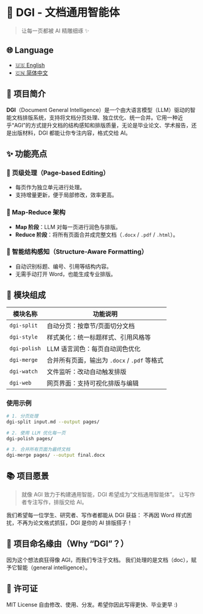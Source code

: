 # 🧠 DGI - 文档通用智能体

> 让每一页都被 AI 精雕细琢 ✨

## 🌐 Language

- [🇺🇸 English](README-en.md)
- [🇨🇳 简体中文](README.md)

## 📌 项目简介

**DGI**（Document General Intelligence）是一个由大语言模型（LLM）驱动的智能文档排版系统，支持将文档分页处理、独立优化、统一合并。它用一种近乎“AGI”的方式提升文档的结构感知和排版质量，无论是毕业论文、学术报告，还是出版材料，DGI 都能让你专注内容，格式交给 AI。

## ✨ 功能亮点

### 🔹 页级处理（Page-based Editing）

- 每页作为独立单元进行处理。
- 支持增量更新，便于局部修改，效率更高。

### 🔹 Map-Reduce 架构

- **Map 阶段**：LLM 对每一页进行润色与排版。
- **Reduce 阶段**：将所有页面合并成完整文档（`.docx` / `.pdf` / `.html`）。

### 🔹 智能结构感知（Structure-Aware Formatting）

- 自动识别标题、编号、引用等结构内容。
- 无需手动打开 Word，也能生成专业排版。

## 🧩 模块组成

| 模块名称     | 功能说明                                     |
| ------------ | -------------------------------------------- |
| `dgi-split`  | 自动分页：按章节/页面切分文档                |
| `dgi-style`  | 样式美化：统一标题样式、引用风格等           |
| `dgi-polish` | LLM 语言润色：每页自动润色优化               |
| `dgi-merge`  | 合并所有页面，输出为 `.docx` / `.pdf` 等格式 |
| `dgi-watch`  | 文件监听：改动自动触发排版                   |
| `dgi-web`    | 网页界面：支持可视化排版与编辑               |

### 使用示例

```bash
# 1. 分页处理
dgi-split input.md --output pages/

# 2. 使用 LLM 优化每一页
dgi-polish pages/

# 3. 合并所有页面为最终文档
dgi-merge pages/ --output final.docx
```

## 📚 项目愿景

> 就像 AGI 致力于构建通用智能，DGI 希望成为“文档通用智能体”。
> 让写作者专注写作，排版交给 AI。

我们希望每一位学生、研究者、写作者都能从 DGI 获益：
不再因 Word 样式困扰，不再为论文格式抓狂，DGI 是你的 AI 排版搭子！

## 🧠 项目命名缘由（Why “DGI”？）

因为这个想法疯狂得像 AGI，而我们专注于文档。
我们处理的是文档（doc），赋予它智能（general intelligence）。

## 📄 许可证

MIT License
自由修改、使用、分发。希望你因此写得更快、毕业更早 :)
